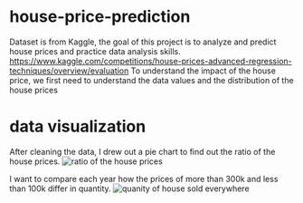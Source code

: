 # house-price-prediction
Dataset is from Kaggle, the goal of this project is to analyze and predict house prices and practice data analysis skills.
https://www.kaggle.com/competitions/house-prices-advanced-regression-techniques/overview/evaluation
To understand the impact of the house price, we first need to understand the data values and the distribution of the house prices

# data visualization
After cleaning the data, I drew out a pie chart to find out the ratio of the house prices.
![ratio of the house prices](https://github.com/chency0315/house-price-prediction/assets/100465252/792079ad-d865-4c83-bb10-f0da649ea1c7)

I want to compare each year how the prices of more than 300k and less than 100k differ in quantity. 
![quanity of house sold everywhere](https://github.com/chency0315/house-price-prediction/assets/100465252/3ed11c42-5788-4ca3-8370-4d8edaedd67a)
